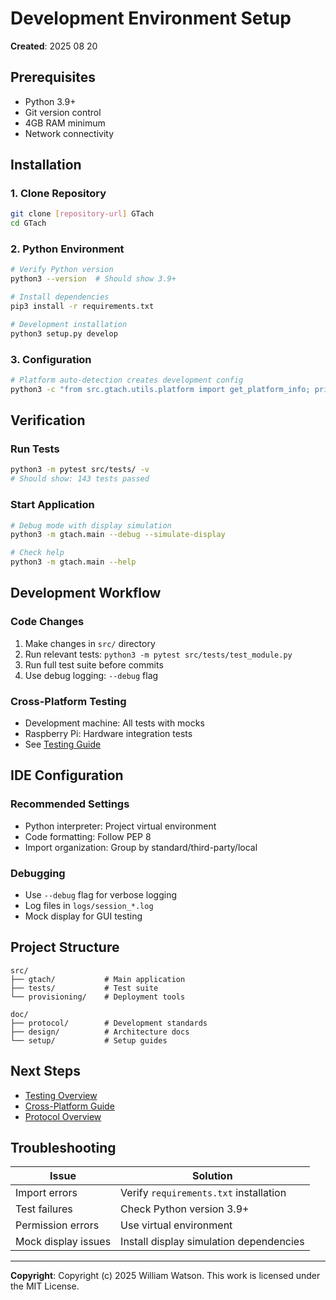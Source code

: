 # Development Environment Setup

**Created**: 2025 08 20

## Prerequisites
- Python 3.9+
- Git version control
- 4GB RAM minimum
- Network connectivity

## Installation

### 1. Clone Repository
```bash
git clone [repository-url] GTach
cd GTach
```

### 2. Python Environment
```bash
# Verify Python version
python3 --version  # Should show 3.9+

# Install dependencies
pip3 install -r requirements.txt

# Development installation
python3 setup.py develop
```

### 3. Configuration
```bash
# Platform auto-detection creates development config
python3 -c "from src.gtach.utils.platform import get_platform_info; print(get_platform_info())"
```

## Verification

### Run Tests
```bash
python3 -m pytest src/tests/ -v
# Should show: 143 tests passed
```

### Start Application
```bash
# Debug mode with display simulation
python3 -m gtach.main --debug --simulate-display

# Check help
python3 -m gtach.main --help
```

## Development Workflow

### Code Changes
1. Make changes in `src/` directory
2. Run relevant tests: `python3 -m pytest src/tests/test_module.py`
3. Run full test suite before commits
4. Use debug logging: `--debug` flag

### Cross-Platform Testing
- Development machine: All tests with mocks
- Raspberry Pi: Hardware integration tests
- See [Testing Guide](../testing/testing_overview.md)

## IDE Configuration

### Recommended Settings
- Python interpreter: Project virtual environment
- Code formatting: Follow PEP 8
- Import organization: Group by standard/third-party/local

### Debugging
- Use `--debug` flag for verbose logging
- Log files in `logs/session_*.log`
- Mock display for GUI testing

## Project Structure
```
src/
├── gtach/           # Main application
├── tests/           # Test suite
└── provisioning/    # Deployment tools

doc/
├── protocol/        # Development standards
├── design/          # Architecture docs
└── setup/           # Setup guides
```

## Next Steps
- [Testing Overview](../testing/testing_overview.md)
- [Cross-Platform Guide](../development/cross_platform_guide.md)
- [Protocol Overview](../protocol/README.md)

## Troubleshooting

| Issue | Solution |
|-------|----------|
| Import errors | Verify `requirements.txt` installation |
| Test failures | Check Python version 3.9+ |
| Permission errors | Use virtual environment |
| Mock display issues | Install display simulation dependencies |

---

**Copyright**: Copyright (c) 2025 William Watson. This work is licensed under the MIT License.
